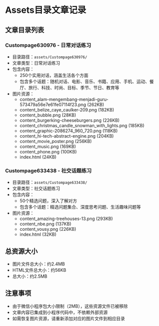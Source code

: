 # Assets目录文章记录

## 文章目录列表

### Custompage630976 - 日常对话练习
- 目录路径：`assets/Custompage630976/`
- 文章类型：日常对话练习
- 包含内容：
  - 250个实用对话，涵盖生活各个方面
  - 包含多个话题：随机对话、电影、音乐、书籍、应用、手机、运动、餐厅、旅行、科技、时尚、目标、季节、节日、教育等
- 图片资源：
  - content_alam-mengembang-menjadi-guru-573479a56e7e61fe07114f23.png (262KB)
  - content_belize_caye_caulker-209.png (182KB)
  - content_bubble.png (28KB)
  - content_burgerking-cheeseburgers.png (226KB)
  - content_christmas_candle_snowman_with_lights.png (185KB)
  - content_graphic-2086274_960_720.png (118KB)
  - content_hi-tech-abstract-engine.png (204KB)
  - content_movie_poster.png (256KB)
  - content_music.png (169KB)
  - content_phone.png (100KB)
  - index.html (24KB)

### Custompage633438 - 社交话题练习
- 目录路径：`assets/Custompage633438/`
- 文章类型：社交话题练习
- 包含内容：
  - 50个精选问题，深入了解对方
  - 包含多个话题：精选问题集合、深度思考问题、生活趣味问题等
- 图片资源：
  - content_amazing-treehouses-13.png (293KB)
  - content_nbe.png (137KB)
  - content_vousy.png (226KB)
  - index.html (32KB)

## 总资源大小
- 图片文件总大小：约2.4MB
- HTML文件总大小：约56KB
- 总大小：约2.5MB

## 注意事项
- 由于微信小程序包大小限制（2MB），这些资源文件已被移除
- 文章内容已集成到小程序代码中，不依赖外部资源
- 如需恢复图片资源，请重新添加对应的图片文件到相应目录 